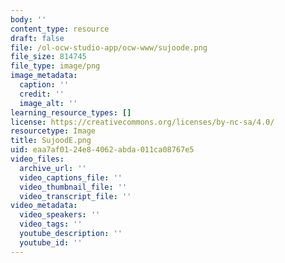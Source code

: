 ```yaml
---
body: ''
content_type: resource
draft: false
file: /ol-ocw-studio-app/ocw-www/sujoode.png
file_size: 814745
file_type: image/png
image_metadata:
  caption: ''
  credit: ''
  image_alt: ''
learning_resource_types: []
license: https://creativecommons.org/licenses/by-nc-sa/4.0/
resourcetype: Image
title: SujoodE.png
uid: eaa7af01-24e8-4062-abda-011ca08767e5
video_files:
  archive_url: ''
  video_captions_file: ''
  video_thumbnail_file: ''
  video_transcript_file: ''
video_metadata:
  video_speakers: ''
  video_tags: ''
  youtube_description: ''
  youtube_id: ''
---
```

